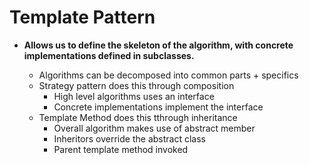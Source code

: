 Template Pattern
================
- **Allows us to define the skeleton of the algorithm, with concrete implementations defined in subclasses.**

    -   Algorithms can be decomposed into common parts + specifics
    - Strategy pattern does this through composition
        -   High level algorithms uses an interface
        - Concrete implementations implement the interface
    - Template Method does this tthrough inheritance
        - Overall algorithm makes use of abstract member
        - Inheritors override the abstract class
        - Parent template method invoked
